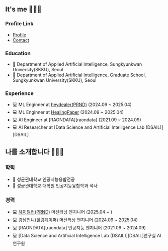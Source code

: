 ## It's me 👨🏻‍💻
### Profile Link
- [Profile](https://kojunseo.link)
- [Contact](mailto:kojunseo@icloud.com)

### Education
- 🎒 Department of Applied Artificial Intelligence, Sungkyunkwan University(SKKU), Seoul
- 🎒 Department of Applied Artificial Intelligence, Graduate School, Sungkyunkwan University(SKKU), Seoul

### Experience
- 💻 ML Enginner at [heydealer(PRND)](https://www.prnd.co.kr/home) (2024.09 ~ 2025.04)
- 💻 ML Enginner at [HealingPaper](https://team.gangnamunni.com/) (2024.09 ~ 2025.04)
- 💻 AI Engineer at [RAONDATA][raondata] (2021.09 ~ 2024.09)
- 💻 AI Researcher at [Data Science and Artificial Intelligence Lab (DSAIL)][DSAIL]

## 나를 소개합니다 👨🏻‍💻
### 학력
- 🎒 성균관대학교 인공지능융합전공
- 🎒 성균관대학교 대학원 인공지능융합학과 석사
  
### 경력
- 💻 [헤이딜러(PRND)](https://www.prnd.co.kr/home) 머신러닝 엔지니어 (2025.04 ~ )
- 💻 [강남언니(힐링페이퍼)](https://team.gangnamunni.com/) 머신러닝 엔지니어 (2024.09 ~ 2025.04)
- 💻 [RAONDATA][raondata] 인공지능 엔지니어 (2021.09 ~ 2024.09)
- 💻 [Data Science and Artificial Intelligence Lab (DSAIL)][DSAIL]연구실 AI 연구원


